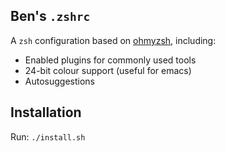 ## Ben's `.zshrc`

A `zsh` configuration based on
[ohmyzsh](https://github.com/ohmyzsh/ohmyzsh), including:

* Enabled plugins for commonly used tools
* 24-bit colour support (useful for emacs)
* Autosuggestions

## Installation

Run: `./install.sh`
